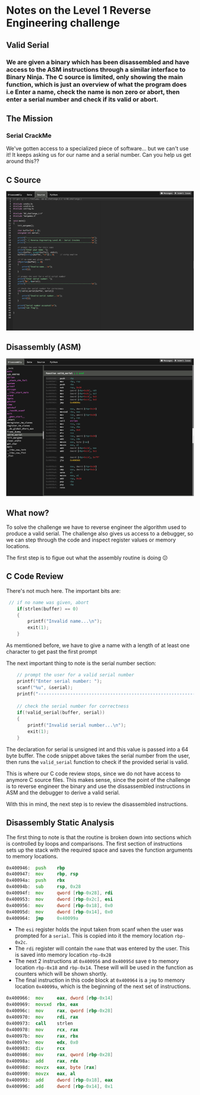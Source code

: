 # Notes on the Level 1 Reverse Engineering challenge 
## Valid Serial

### We are given a binary which has been disassembled and have access to the ASM instructions through a similar interface to Binary Ninja. The C source is limited, only showing the main function, which is just an overview of what the program does i.e Enter a name, check the name is non zero or abort, then enter a serial number and check if its valid or abort.

## The Mission
### Serial CrackMe
We've gotten access to a specialized piece of software... but we can't use it! It keeps asking us for our name and a serial number. Can you help us get around this?? 

## C Source

![](images/valid-serial-C-source-code.png)

## Disassembly (ASM)

![](images/valid-serial-disassembly.png)

## What now?

To solve the challenge we have to reverse engineer the algorithm used to produce a valid serial. The challenge also gives us access to a debugger, so we can step through the code and inspect register values or memory locations. 

The first step is to figue out what the assembly routine is doing :confused:

## C Code Review
There's not much here. The important bits are:

```c
 // if no name was given, abort
    if(strlen(buffer) == 0)
    {
        printf("Invalid name...\n");
        exit(1);
    }
```
As memtioned before, we have to give a name with a length of at least one character to get past the first prompt

The next important thing to note is the serial number section:

```c
    // prompt the user for a valid serial number
    printf("Enter serial number: ");
    scanf("%u", &serial);
    printf("------------------------------------------------------------\n");

    // check the serial number for correctness
    if(!valid_serial(buffer, serial))
    {
        printf("Invalid serial number...\n");
        exit(1);
    }
```
The declaration for serial is unsigned int and this value is passed into a 64 byte buffer. The code snippet above takes the serial number from the user, then runs the `valid_serial` function to check if the provided serial is valid.

This is where our C code review stops, since we do not have access to anymore C source files. This makes sense, since the point of the challenge is to reverse engineer the binary and use the dissassembled instructions in ASM and the debugger to derive a valid serial. 

With this in mind, the next step is to review the disassembled instructions.

## Disassembly Static Analysis

The first thing to note is that the routine is broken down into sections which is controlled by loops and comparisons. The first section of instructions sets up the stack with the required space and saves the function arguments to memory locations.

```asm
0x400946:  push    rbp
0x400947:  mov     rbp, rsp
0x40094a:  push    rbx
0x40094b:  sub     rsp, 0x28
0x40094f:  mov     qword [rbp-0x28], rdi
0x400953:  mov     dword [rbp-0x2c], esi
0x400956:  mov     dword [rbp-0x18], 0x0
0x40095d:  mov     dword [rbp-0x14], 0x0
0x400964:  jmp     0x40099a
```
- The `esi` register holds the input taken from scanf when the user was prompted for a `serial`. This is copied into it the memory location `rbp-0x2c`.
- The `rdi` register will contain the `name` that was entered by the user. This is saved into memory location `rbp-0x28`
- The next 2 instructions at `0x400956` and `0x40095d` save `0` to memory location `rbp-0x18` and `rbp-0x14`. These will will be used in the function as counters which will be shown shortly.
- The final instruction in this code block at `0x400964` is a `jmp` to memory location `0x40099a`, which is the beginning of the next set of instructions.

```asm
0x400966:  mov     eax, dword [rbp-0x14]
0x400969:  movsxd  rbx, eax
0x40096c:  mov     rax, qword [rbp-0x28]
0x400970:  mov     rdi, rax
0x400973:  call    strlen
0x400978:  mov     rcx, rax
0x40097b:  mov     rax, rbx
0x40097e:  mov     edx, 0x0
0x400983:  div     rcx
0x400986:  mov     rax, qword [rbp-0x28]
0x40098a:  add     rax, rdx
0x40098d:  movzx   eax, byte [rax]
0x400990:  movzx   eax, al
0x400993:  add     dword [rbp-0x18], eax
0x400996:  add     dword [rbp-0x14], 0x1
```

